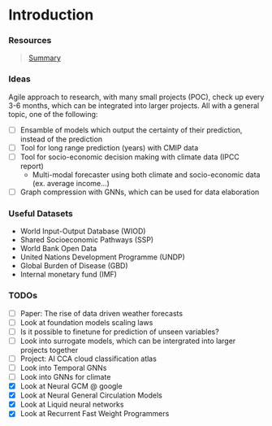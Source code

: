 # Introduction

### Resources

> [Summary](https://github.com/shengchaochen82/Awesome-Foundation-Models-for-Weather-and-Climate)

### Ideas

Agile approach to research, with many small projects (POC), check up every 3-6 months, which can be integrated into larger projects. All with a general topic, one of the following:

 - [ ] Ensamble of models which output the certainty of their prediction, instead of the prediction
 - [ ] Tool for long range prediction (years) with CMIP data
 - [ ] Tool for socio-economic decision making with climate data (IPCC report)
    - Multi-modal forecaster using both climate and socio-economic data (ex. average income...)
 - [ ] Graph compression with GNNs, which can be used for data elaboration

### Useful Datasets

- World Input-Output Database (WIOD)
- Shared Socioeconomic Pathways (SSP)
- World Bank Open Data
- United Nations Development Programme (UNDP)
- Global Burden of Disease (GBD)
- Internal monetary fund (IMF)

### TODOs

- [ ] Paper: The rise of data driven weather forecasts
- [ ] Look at foundation models scaling laws
- [ ] Is it possible to finetune for prediction of unseen variables?
- [ ] Look into surrogate models, which can be intergrated into larger projects together
- [ ] Project: AI CCA cloud classification atlas 
- [ ] Look into Temporal GNNs
- [ ] Look into GNNs for climate
- [x] Look at Neural GCM @ google
- [x] Look at Neural General Circulation Models
- [x] Look at Liquid neural networks
- [x] Look at Recurrent Fast Weight Programmers